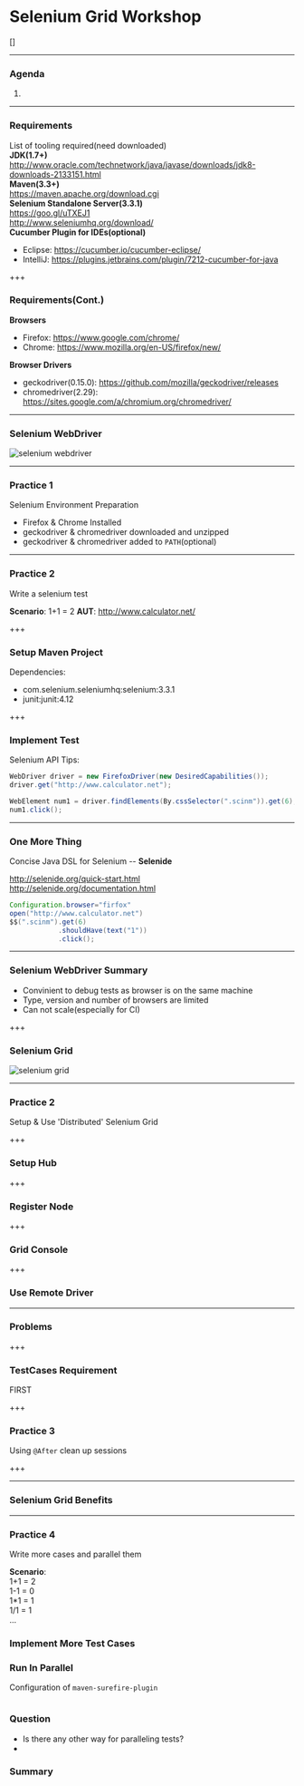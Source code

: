 # Selenium Grid Workshop

[]

---

### Agenda
1. 

---

### Requirements
List of tooling required(need downloaded)  
**JDK(1.7+)**  
http://www.oracle.com/technetwork/java/javase/downloads/jdk8-downloads-2133151.html  
**Maven(3.3+)**  
https://maven.apache.org/download.cgi  
**Selenium Standalone Server(3.3.1)**  
https://goo.gl/uTXEJ1  
http://www.seleniumhq.org/download/  
**Cucumber Plugin for IDEs(optional)**  <!-- .element: class="fragment" -->
   - Eclipse: https://cucumber.io/cucumber-eclipse/  <!-- .element: class="fragment" -->
   - IntelliJ: https://plugins.jetbrains.com/plugin/7212-cucumber-for-java  <!-- .element: class="fragment" -->

+++

### Requirements(Cont.)
**Browsers**
   - Firefox: https://www.google.com/chrome/
   - Chrome: https://www.mozilla.org/en-US/firefox/new/

**Browser Drivers**
   - geckodriver(0.15.0): https://github.com/mozilla/geckodriver/releases
   - chromedriver(2.29): https://sites.google.com/a/chromium.org/chromedriver/

---

### Selenium WebDriver

![selenium webdriver](http://www.seleniumframework.com/wp-content/uploads/2015/01/selenium-rc_architecturepng.png)

---

### Practice 1

Selenium Environment Preparation  

- Firefox & Chrome Installed
- geckodriver & chromedriver downloaded and unzipped
- geckodriver & chromedriver added to `PATH`(optional)

---

### Practice 2

Write a selenium test  

**Scenario**: 1+1 = 2
**AUT**: http://www.calculator.net/

+++

### Setup Maven Project

Dependencies:  
* com.selenium.seleniumhq:selenium:3.3.1
* junit:junit:4.12

+++

### Implement Test
Selenium API Tips:

```java
WebDriver driver = new FirefoxDriver(new DesiredCapabilities());
driver.get("http://www.calculator.net");

WebElement num1 = driver.findElements(By.cssSelector(".scinm")).get(6);assertThat(num1.getText(), is("1"));
num1.click();
```
---

### One More Thing

Concise Java DSL for Selenium -- **Selenide**

http://selenide.org/quick-start.html  
http://selenide.org/documentation.html  

```java
Configuration.browser="firfox"
open("http://www.calculator.net")
$$(".scinm").get(6)
            .shouldHave(text("1"))
            .click();
```

---

### Selenium WebDriver Summary

- Convinient to debug tests as browser is on the same machine
- Type, version and number of browsers are limited
- Can not scale(especially for CI)

+++

### Selenium Grid

![selenium grid](http://www.seleniumframework.com/wp-content/uploads/2015/01/Overall_GRID_architecture.png)

---

### Practice 2

Setup & Use 'Distributed' Selenium Grid

+++

### Setup Hub

+++

### Register Node

+++

### Grid Console

+++

### Use Remote Driver

---

### Problems


+++ 

### TestCases Requirement

FIRST

+++

### Practice 3

Using `@After` clean up sessions

+++


---

### Selenium Grid Benefits

---

### Practice 4

Write more cases and parallel them  

**Scenario**:  
1+1 = 2  
1-1 = 0  
1*1 = 1  
1/1 = 1  
...

### Implement More Test Cases


### Run In Parallel

Configuration of `maven-surefire-plugin`

```xml
```

### Question

- Is there any other way for paralleling tests?
- 






### Summary









